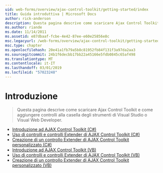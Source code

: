```yaml
---
uid: web-forms/overview/ajax-control-toolkit/getting-started/index
title: Guida introduttiva | Microsoft Docs
author: rick-anderson
description: Questa pagina descrive come scaricare Ajax Control Toolkit e come aggiungere controlli alla casella degli strumenti di Visual Studio o Visual Web Developer.
ms.author: riande
ms.date: 11/14/2011
ms.assetid: e87dbaaf-fcbe-4e42-87ee-e60e25856e8c
msc.legacyurl: /web-forms/overview/ajax-control-toolkit/getting-started
msc.type: chapter
ms.openlocfilehash: 20e41a1fb79a5b8c81952fb84f131f3a97da2aa3
ms.sourcegitcommit: 24b1f6decbb17bb22a45166e5fdb0845c65af498
ms.translationtype: MT
ms.contentlocale: it-IT
ms.lasthandoff: 03/01/2019
ms.locfileid: "57023248"
---
```

<a name="getting-started"></a>Introduzione
====================
> Questa pagina descrive come scaricare Ajax Control Toolkit e come aggiungere controlli alla casella degli strumenti di Visual Studio o Visual Web Developer.


- [Introduzione ad AJAX Control Toolkit (C#)](get-started-with-the-ajax-control-toolkit-cs.md)
- [Uso di controlli e controlli Extender di AJAX Control Toolkit (C#)](using-ajax-control-toolkit-controls-and-control-extenders-cs.md)
- [Creazione di un controllo Extender di AJAX Control Toolkit personalizzato (C#)](creating-a-custom-ajax-control-toolkit-control-extender-cs.md)
- [Introduzione ad AJAX Control Toolkit (VB)](get-started-with-the-ajax-control-toolkit-vb.md)
- [Uso di controlli e controlli Extender di AJAX Control Toolkit (VB)](using-ajax-control-toolkit-controls-and-control-extenders-vb.md)
- [Creazione di un controllo Extender di AJAX Control Toolkit personalizzato (VB)](creating-a-custom-ajax-control-toolkit-control-extender-vb.md)
